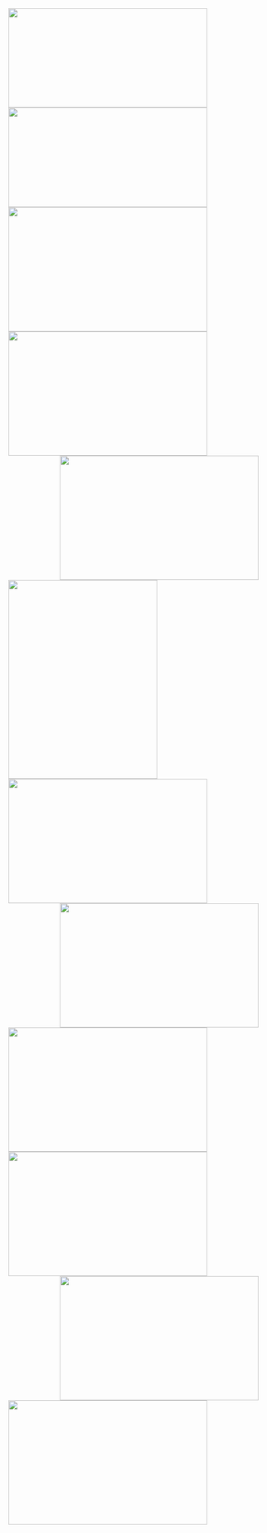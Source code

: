 <img src="https://user-images.githubusercontent.com/109806160/180463722-0a04f0ba-fb8b-45e0-8099-a78a8cc6fdf3.jpg" align="left" width="400" height="200"/>
<img src="https://user-images.githubusercontent.com/109806160/180777964-b6e1265e-754e-44cd-ae22-56e69e2ef5fc.png" align="left" width="400" height="200"/>
<img src="https://user-images.githubusercontent.com/109806160/180712600-a3af559c-c567-4107-b1d4-0ae5f85e44ff.JPG" align="left" width="400" height="250"/>
<img src="https://user-images.githubusercontent.com/109806160/180716932-8978ae10-7e0e-4465-9ca6-e0e65916f3d7.JPG" align="centre" width="400" height=250"/>
<img src="https://user-images.githubusercontent.com/109806160/180717643-81103462-757f-42e0-b349-865a32351ed7.jpg" align="right" width="400" height="250"/>
<img src="https://user-images.githubusercontent.com/109806160/180764494-973eda5c-ea11-44d1-b806-48a2a7eaeba4.jpg" align="left" width="300" height="400"/>
<img src="https://user-images.githubusercontent.com/109806160/180765521-7c4bb0e0-abd4-4090-b7a1-694897e8d5b5.jpg" align="centre" width="400" height="250"/>
<img src="https://user-images.githubusercontent.com/109806160/180768360-7087a7b0-0556-4ad6-b864-44b885421cd3.jpg" align="right" width="400" height="250"/>
<img src="https://user-images.githubusercontent.com/109806160/180773679-2c70c1df-e6cb-4703-963f-b6a65f6e7f14.jpg" align="left" width="400" height="250"/>
<img src="https://user-images.githubusercontent.com/109806160/180773856-32b019be-bc1c-48a1-91f3-18aa6b572a17.JPG" align="centre" width="400" height="250"/>
<img src="https://user-images.githubusercontent.com/109806160/180774021-6e847b50-9baf-43dd-b9b4-3081a8dcc903.JPG" align="right" width="400" height="250"/>
<img src="https://user-images.githubusercontent.com/109806160/180775267-771d98c4-6a5f-4f33-b502-274cbe58b363.JPG" align="left" width="400" height="250"/>



